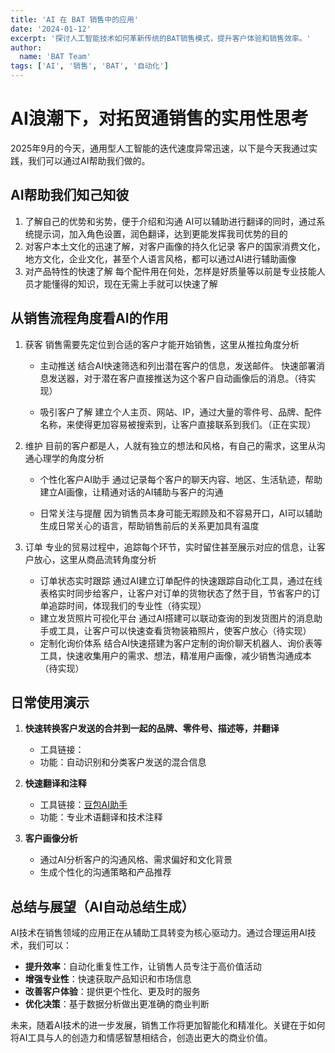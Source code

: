 ```yaml
---
title: 'AI 在 BAT 销售中的应用'
date: '2024-01-12'
excerpt: '探讨人工智能技术如何革新传统的BAT销售模式，提升客户体验和销售效率。'
author:
  name: 'BAT Team'
tags: ['AI', '销售', 'BAT', '自动化']
---
```


# AI浪潮下，对拓贸通销售的实用性思考

2025年9月的今天，通用型人工智能的迭代速度异常迅速，以下是今天我通过实践，我们可以通过AI帮助我们做的。

## AI帮助我们知己知彼

1. 了解自己的优势和劣势，便于介绍和沟通
    AI可以辅助进行翻译的同时，通过系统提示词，加入角色设置，润色翻译，达到更能发挥我司优势的目的
2. 对客户本土文化的迅速了解，对客户画像的持久化记录
    客户的国家消费文化，地方文化，企业文化，甚至个人语言风格，都可以通过AI进行辅助画像
3. 对产品特性的快速了解
    每个配件用在何处，怎样是好质量等以前是专业技能人员才能懂得的知识，现在无需上手就可以快速了解

## 从销售流程角度看AI的作用

1. 获客
    销售需要先定位到合适的客户才能开始销售，这里从推拉角度分析
    - 主动推送
        结合AI快速筛选和列出潜在客户的信息，发送邮件。
        快速部署消息发送器，对于潜在客户直接推送为这个客户自动画像后的消息。（待实现）

    - 吸引客户了解
        建立个人主页、网站、IP，通过大量的零件号、品牌、配件名称，来使得更加容易被搜索到，让客户直接联系到我们。（正在实现）

2. 维护
    目前的客户都是人，人就有独立的想法和风格，有自己的需求，这里从沟通心理学的角度分析
    - 个性化客户AI助手
        通过记录每个客户的聊天内容、地区、生活轨迹，帮助建立AI画像，让精通对话的AI辅助与客户的沟通

    - 日常关注与提醒
        因为销售员本身可能无暇顾及和不容易开口，AI可以辅助生成日常关心的语言，帮助销售前后的关系更加具有温度

3. 订单
    专业的贸易过程中，追踪每个环节，实时留住甚至展示对应的信息，让客户放心，这里从商品流转角度分析
    - 订单状态实时跟踪
        通过AI建立订单配件的快速跟踪自动化工具，通过在线表格实时同步给客户，让客户对订单的货物状态了然于目，节省客户的订单追踪时间，体现我们的专业性（待实现）
    - 建立发货照片可视化平台
        通过AI搭建可以联动查询的到发货图片的消息助手或工具，让客户可以快速查看货物装箱照片，使客户放心（待实现）
    - 定制化询价体系
        结合AI快速搭建为客户定制的询价聊天机器人、询价表等工具，快速收集用户的需求、想法，精准用户画像，减少销售沟通成本（待实现）

## 日常使用演示

1. **快速转换客户发送的合并到一起的品牌、零件号、描述等，并翻译**
   - 工具链接：
   - 功能：自动识别和分类客户发送的混合信息

2. **快速翻译和注释**
   - 工具链接：[豆包AI助手](https://doubao.com/bot/snXsCfFW)
   - 功能：专业术语翻译和技术注释

3. **客户画像分析**
   - 通过AI分析客户的沟通风格、需求偏好和文化背景
   - 生成个性化的沟通策略和产品推荐

## 总结与展望（AI自动总结生成）

AI技术在销售领域的应用正在从辅助工具转变为核心驱动力。通过合理运用AI技术，我们可以：

- **提升效率**：自动化重复性工作，让销售人员专注于高价值活动
- **增强专业性**：快速获取产品知识和市场信息
- **改善客户体验**：提供更个性化、更及时的服务
- **优化决策**：基于数据分析做出更准确的商业判断

未来，随着AI技术的进一步发展，销售工作将更加智能化和精准化。关键在于如何将AI工具与人的创造力和情感智慧相结合，创造出更大的商业价值。
